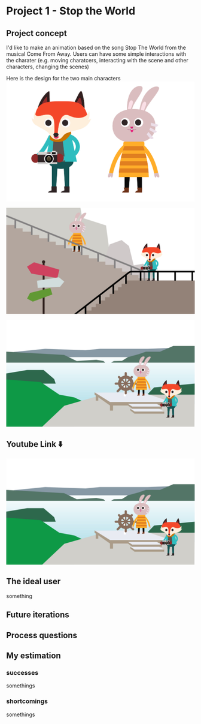 # Project 1 - Stop the World

## Project concept
I'd like to make an animation based on the song Stop The World from the musical Come From Away.
Users can have some simple interactions with the charater (e.g. moving charatcers, interacting with the scene and other characters, changing the scenes)

Here is the design for the two main characters <br/>
![](imgs/character.jpg)

![scene A](imgs/sceneA.jpg)

![scene B](imgs/sceneB.jpg)


## Youtube Link ⬇️
[![Youtube Video](imgs/sceneB.jpg)](https://www.youtube.com/watch?v=4KtmKsTJcdA&feature=youtu.be)

## The ideal user
something

## Future iterations

## Process questions

## My estimation
### successes
somethings

### shortcomings
somethings


